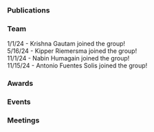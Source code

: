 ### Publications

### Team

1/1/24 - Krishna Gautam joined the group!  
5/16/24 - Kipper Riemersma joined the group!  
11/1/24 - Nabin Humagain joined the group!  
11/15/24 - Antonio Fuentes Solis joined the group!  


### Awards

### Events

### Meetings
